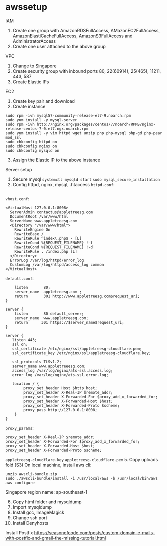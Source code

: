 # awssetup
IAM
1. Create one group with AmazonRDSFullAccess, AMazonEC2FullAccess, AmazonElastiCacheFullAccess, AmazonS3FullAccess and AdministratorAccess
2. Create one user attached to the above group

VPC
1. Change to Singapore
2. Create security group with inbound ports 80, 22(60914), 25(465), 11211, 443, 587
3. Create Elastic IPs

EC2
1. Create key pair and download
2. Create instance

  ```wget https://dev.mysql.com/get/mysql57-community-release-el7-9.noarch.rpm
  sudo rpm -ivh mysql57-community-release-el7-9.noarch.rpm
  sudo yum install -y mysql-server
  sudo rpm -ivh http://nginx.org/packages/centos/7/noarch/RPMS/nginx-release-centos-7-0.el7.ngx.noarch.rpm
  sudo yum install -y vim httpd wget unzip php php-mysql php-gd php-pear mod_ssl
  sudo chkconfig httpd on
  sudo chkconfig nginx on
  sudo chkconfig mysqld on
  ```
  
3. Assign the Elastic IP to the above instance

Server setup
1. Secure mysql
  `systemctl mysqld start`
  `sudo mysql_secure_installation`
2. Config httpd, nginx, mysql, .htaccess
  `httpd.conf`:
  ```Listen 8008
  ```
  `vhost.conf`:
  ```NameVirtualHost 127.0.0.1:8008
  <VirtualHost 127.0.0.1:8008>
    ServerAdmin contactus@appletreesg.com
    DocumentRoot /var/www/html
    ServerName www.appletreesg.com
    <Directory "/var/www/html">
      RewriteEngine On
      RewriteBase /
      RewriteRule ^index\.php$ - [L]
      RewriteCond %{REQUEST_FILENAME} !-f
      RewriteCond %{REQUEST_FILENAME} !-d
      RewriteRule . /index.php [L]
    </Directory>
    ErrorLog /var/log/httpd/error_log
    CustomLog /var/log/httpd/access_log common
  </VirtualHost>
  ```
`default.conf`:
  ```server {
      listen       80;
      server_name  appletreesg.com ;
      return       301 http://www.appletreesg.com$request_uri;
  }

  server {
      listen       80 default_server;
      server_name  www.appletreesg.com;
      return      301 https://$server_name$request_uri;
  }

  server {
     listen 443;
     ssl on;
     ssl_certificate /etc/nginx/ssl/appletreesg-cloudflare.pem;
     ssl_certificate_key /etc/nginx/ssl/appletreesg-cloudflare.key;

     ssl_protocols TLSv1.2;
     server_name www.appletreeesg.com;
     access_log /var/log/nginx/ats-ssl.access.log;
     error_log /var/log/nginx/ats-ssl.error.log;

     location / {
          proxy_set_header Host $http_host;
          proxy_set_header X-Real-IP $remote_addr;
          proxy_set_header X-Forwarded-For $proxy_add_x_forwarded_for;
          proxy_set_header X-Forwarded-Host $host;
          proxy_set_header X-Forwarded-Proto $scheme;
          proxy_pass http://127.0.0.1:8008;
      }
  }
  ```
`proxy_params`:
  ```proxy_set_header Host $http_host;
  proxy_set_header X-Real-IP $remote_addr;
  proxy_set_header X-Forwarded-For $proxy_add_x_forwarded_for;
  proxy_set_header X-Forwarded-Host $host;
  proxy_set_header X-Forwarded-Proto $scheme;
  ```
`appletreesg-cloudflare.key` `appletreesg-cloudflare.pem`
5. Copy uploads fold (S3)
  On local machine, install aws cli:
  ```curl "https://s3.amazonaws.com/aws-cli/awscli-bundle.zip" -o "awscli-bundle.zip"
  unzip awscli-bundle.zip
  sudo ./awscli-bundle/install -i /usr/local/aws -b /usr/local/bin/aws
  aws configure
  ```
  Singapore region name: ap-southeast-1
  
  
6. Copy html folder and mysqldump
7. Import mysqldump
8. Install gcc, ImageMagick
9. Change ssh port
10. Install Denyhosts


Install Postfix https://seasonofcode.com/posts/custom-domain-e-mails-with-postfix-and-gmail-the-missing-tutorial.html
